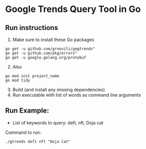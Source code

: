 # Google Trends Query Tool in Go

## Run instructions

1. Make sure to install these Go packages 
```
go get -u github.com/groovili/gogtrends"
go get -u github.com/pkg/errors"
go get -u google.golang.org/protobuf
```
2. Also
```
go mod init project_name
go mod tidy
```
3. Build (and install any missing dependencies)
4. Run executable with list of words as command line arguments


## Run Example:

- List of keywords to query: defi, nft, Doja cat

Command to run:    
```
./gtrends defi nft "Doja Cat"
```
